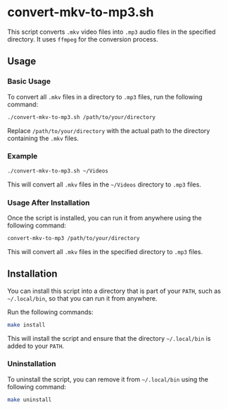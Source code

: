 # convert-mkv-to-mp3.sh

This script converts `.mkv` video files into `.mp3` audio files in the specified directory. It uses `ffmpeg` for the conversion process.

## Usage

### Basic Usage

To convert all `.mkv` files in a directory to `.mp3` files, run the following command:

```bash
./convert-mkv-to-mp3.sh /path/to/your/directory
```

Replace `/path/to/your/directory` with the actual path to the directory containing the `.mkv` files.

### Example

```bash
./convert-mkv-to-mp3.sh ~/Videos
```

This will convert all `.mkv` files in the `~/Videos` directory to `.mp3` files.

### Usage After Installation

Once the script is installed, you can run it from anywhere using the following command:

```bash
convert-mkv-to-mp3 /path/to/your/directory
```

This will convert all `.mkv` files in the specified directory to `.mp3` files.

## Installation

You can install this script into a directory that is part of your `PATH`, such as `~/.local/bin`, so that you can run it from anywhere.

Run the following commands:

```bash
make install
```

This will install the script and ensure that the directory `~/.local/bin` is added to your `PATH`.

### Uninstallation

To uninstall the script, you can remove it from `~/.local/bin` using the following command:

```bash
make uninstall
```
